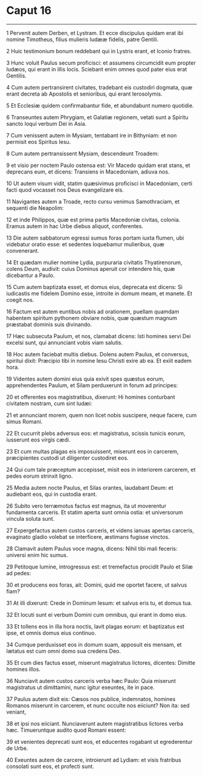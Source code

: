 # Caput 16

***

1 Pervenit autem Derben, et Lystram. Et ecce discipulus quidam erat ibi nomine Timotheus, filius mulieris Iudææ fidelis, patre Gentili.

2 Huic testimonium bonum reddebant qui in Lystris erant, et Iconio fratres.

3 Hunc voluit Paulus secum proficisci: et assumens circumcidit eum propter Iudæos, qui erant in illis locis. Sciebant enim omnes quod pater eius erat Gentilis.

4 Cum autem pertransirent civitates, tradebant eis custodiri dogmata, quæ erant decreta ab Apostolis et senioribus, qui erant Ierosolymis.

5 Et Ecclesiæ quidem confirmabantur fide, et abundabunt numero quotidie.

6 Transeuntes autem Phrygiam, et Galatiæ regionem, vetati sunt a Spiritu sancto loqui verbum Dei in Asia.

7 Cum venissent autem in Mysiam, tentabant ire in Bithyniam: et non permisit eos Spiritus Iesu.

8 Cum autem pertransissent Mysiam, descendeunt Troadem:

9 et visio per noctem Paulo ostensa est: Vir Macedo quidam erat stans, et deprecans eum, et dicens: Transiens in Macedoniam, adiuva nos.

10 Ut autem visum vidit, statim quæsivimus proficisci in Macedoniam, certi facti quod vocasset nos Deus evangelizare eis.

11 Navigantes autem a Troade, recto cursu venimus Samothraciam, et sequenti die Neapolim:

12 et inde Philippos, quæ est prima partis Macedoniæ civitas, colonia. Eramus autem in hac Urbe diebus aliquot, conferentes.

13 Die autem sabbatorum egressi sumus foras portam iuxta flumen, ubi videbatur oratio esse: et sedentes loquebamur mulieribus, quæ convenerant.

14 Et quædam mulier nomine Lydia, purpuraria civitatis Thyatirenorum, colens Deum, audivit: cuius Dominus aperuit cor intendere his, quæ dicebantur a Paulo.

15 Cum autem baptizata esset, et domus eius, deprecata est dicens: Si iudicastis me fidelem Domino esse, introite in domum meam, et manete. Et coegit nos.

16 Factum est autem euntibus nobis ad orationem, puellam quamdam habentem spiritum pythonem obviare nobis, quæ quæstum magnum præstabat dominis suis divinando.

17 Hæc subsecuta Paulum, et nos, clamabat dicens: Isti homines servi Dei excelsi sunt, qui annunciant vobis viam salutis.

18 Hoc autem faciebat multis diebus. Dolens autem Paulus, et conversus, spiritui dixit: Præcipio tibi in nomine Iesu Christi exire ab ea. Et exiit eadem hora.

19 Videntes autem domini eius quia exivit spes quæstus eorum, apprehendentes Paulum, et Silam perduxerunt in forum ad principes:

20 et offerentes eos magistratibus, dixerunt: Hi homines conturbant civitatem nostram, cum sint Iudæi:

21 et annunciant morem, quem non licet nobis suscipere, neque facere, cum simus Romani.

22 Et cucurrit plebs adversus eos: et magistratus, scissis tunicis eorum, iusserunt eos virgis cædi.

23 Et cum multas plagas eis imposuissent, miserunt eos in carcerem, præcipientes custodi ut diligenter custodiret eos.

24 Qui cum tale præceptum accepisset, misit eos in interiorem carcerem, et pedes eorum strinxit ligno.

25 Media autem nocte Paulus, et Silas orantes, laudabant Deum: et audiebant eos, qui in custodia erant.

26 Subito vero terræmotus factus est magnus, ita ut moverentur fundamenta carceris. Et statim aperta sunt omnia ostia: et universorum vincula soluta sunt.

27 Expergefactus autem custos carceris, et videns ianuas apertas carceris, evaginato gladio volebat se interficere, æstimans fugisse vinctos.

28 Clamavit autem Paulus voce magna, dicens: Nihil tibi mali feceris: universi enim hic sumus.

29 Petitoque lumine, introgressus est: et tremefactus procidit Paulo et Silæ ad pedes:

30 et producens eos foras, ait: Domini, quid me oportet facere, ut salvus fiam?

31 At illi dixerunt: Crede in Dominum Iesum: et salvus eris tu, et domus tua.

32 Et locuti sunt ei verbum Domini cum omnibus, qui erant in domo eius.

33 Et tollens eos in illa hora noctis, lavit plagas eorum: et baptizatus est ipse, et omnis domus eius continuo.

34 Cumque perduxisset eos in domum suam, apposuit eis mensam, et lætatus est cum omni domo sua credens Deo.

35 Et cum dies factus esset, miserunt magistratus lictores, dicentes: Dimitte homines illos.

36 Nunciavit autem custos carceris verba hæc Paulo: Quia miserunt magistratus ut dimittamini, nunc igitur exeuntes, ite in pace.

37 Paulus autem dixit eis: Cæsos nos publice, indemnatos, homines Romanos miserunt in carcerem, et nunc occulte nos eiiciunt? Non ita: sed veniant,

38 et ipsi nos eiiciant. Nunciaverunt autem magistratibus lictores verba hæc. Timueruntque audito quod Romani essent:

39 et venientes deprecati sunt eos, et educentes rogabant ut egrederentur de Urbe.

40 Exeuntes autem de carcere, introierunt ad Lydiam: et visis fratribus consolati sunt eos, et profecti sunt.


